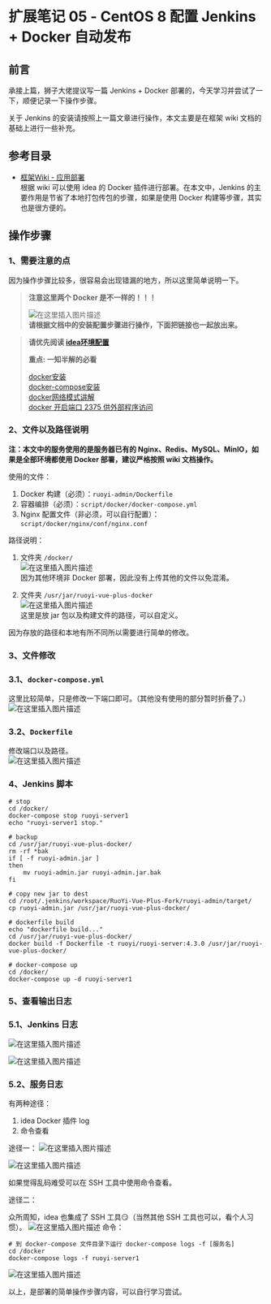 # 扩展笔记 05 - CentOS 8 配置 Jenkins + Docker 自动发布

## 前言
承接上篇，狮子大佬提议写一篇 Jenkins + Docker 部署的，今天学习并尝试了一下，顺便记录一下操作步骤。

关于 Jenkins 的安装请按照上一篇文章进行操作，本文主要是在框架 wiki 文档的基础上进行一些补充。

## 参考目录
- [框架Wiki - 应用部署](https://gitee.com/JavaLionLi/RuoYi-Vue-Plus/wikis/快速开始/应用部署)<br>
根据 wiki 可以使用 idea 的 Docker 插件进行部署。在本文中，Jenkins 的主要作用是节省了本地打包传包的步骤，如果是使用 Docker 构建等步骤，其实也是很方便的。

## 操作步骤

### 1、需要注意的点

因为操作步骤比较多，很容易会出现错漏的地方，所以这里简单说明一下。

> **注意这里两个 Docker 是不一样的！！！**
>
> ![在这里插入图片描述](img05/279eb812607747c4ae970bc9bc763a05.png)<br>
**请根据文档中的安装配置步骤进行操作，下面把链接也一起放出来。**

> **请优先阅读 [idea环境配置](https://gitee.com/JavaLionLi/RuoYi-Vue-Plus/wikis/pages?sort_id=5985043&doc_id=1469725)**
>
> **重点: 一知半解的必看**
>
> [docker安装](https://lionli.blog.csdn.net/article/details/83153029)<br>
> [docker-compose安装](https://lionli.blog.csdn.net/article/details/111220320)<br>
> [docker网络模式讲解](https://lionli.blog.csdn.net/article/details/109603785)<br>
> [docker 开启端口 2375 供外部程序访问](https://lionli.blog.csdn.net/article/details/92627962)<br>



### 2、文件以及路径说明

**注：本文中的服务使用的是服务器已有的 Nginx、Redis、MySQL、MinIO，如果是全部环境都使用 Docker 部署，建议严格按照 wiki 文档操作。**

使用的文件：

1. Docker 构建（必须）：`ruoyi-admin/Dockerfile`
2. 容器编排（必须）：`script/docker/docker-compose.yml`
3. Nginx 配置文件（非必须，可以自行配置）：`script/docker/nginx/conf/nginx.conf`

路径说明：

1. 文件夹 `/docker/`<br>
   ![在这里插入图片描述](img05/868dee84654b495fa5178c493403dc52.png)<br>
   因为其他环境非 Docker 部署，因此没有上传其他的文件以免混淆。

2. 文件夹 `/usr/jar/ruoyi-vue-plus-docker`<br>
   ![在这里插入图片描述](img05/d0ff720847f4428cb387fa77222f2b58.png)<br>
   这里是放 jar 包以及构建文件的路径，可以自定义。

因为存放的路径和本地有所不同所以需要进行简单的修改。

### 3、文件修改

### 3.1、`docker-compose.yml`
这里比较简单，只是修改一下端口即可。（其他没有使用的部分暂时折叠了。）<br>
![在这里插入图片描述](img05/f4eb73faa600491aa040777f65ce1764.png)
### 3.2、`Dockerfile`
修改端口以及路径。<br>
![在这里插入图片描述](img05/c2bfd6cb9eb741d188ef1b02638c0e87.png)

### 4、Jenkins 脚本

```shell
# stop
cd /docker/
docker-compose stop ruoyi-server1
echo "ruoyi-server1 stop."

# backup
cd /usr/jar/ruoyi-vue-plus-docker/
rm -rf *bak
if [ -f ruoyi-admin.jar ]
then
	mv ruoyi-admin.jar ruoyi-admin.jar.bak
fi   

# copy new jar to dest
cd /root/.jenkins/workspace/RuoYi-Vue-Plus-Fork/ruoyi-admin/target/
cp ruoyi-admin.jar /usr/jar/ruoyi-vue-plus-docker/

# dockerfile build
echo "dockerfile build..."
cd /usr/jar/ruoyi-vue-plus-docker/
docker build -f Dockerfile -t ruoyi/ruoyi-server:4.3.0 /usr/jar/ruoyi-vue-plus-docker/

# docker-compose up
cd /docker/
docker-compose up -d ruoyi-server1
```

### 5、查看输出日志

### 5.1、Jenkins 日志
![在这里插入图片描述](img05/65dfd031e47e41b9990bad4c71ab9c8c.png)

![在这里插入图片描述](img05/ea83163c95e54bfb9c1a0217f834e2bb.png)
### 5.2、服务日志

有两种途径：

1. idea Docker 插件 log
2. 命令查看

途径一：
![在这里插入图片描述](img05/af8cdcf57d47411080063e0875148ec7.png)

![在这里插入图片描述](img05/851b684ae36f45a49a5e7f22b66ed6e8.png)

如果觉得乱码难受可以在 SSH 工具中使用命令查看。

途径二：

众所周知，idea 也集成了 SSH 工具😏（当然其他 SSH 工具也可以，看个人习惯）。
![在这里插入图片描述](img05/4147467d9fba4f359d4392e75995b2bf.png)
命令：

```shell
# 到 docker-compose 文件目录下运行 docker-compose logs -f [服务名]
cd /docker
docker-compose logs -f ruoyi-server1
```
![在这里插入图片描述](img05/8235bd2bea0241038736eb92da008175.png)

以上，是部署的简单操作步骤内容，可以自行学习尝试。
